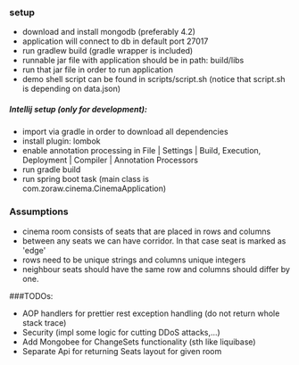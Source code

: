 ### setup
* download and install mongodb (preferably 4.2) 
* application will connect to db in default port 27017 
* run gradlew build (gradle wrapper is included)
* runnable jar file with application should be in path: build/libs
* run that jar file in order to run application
* demo shell script can be found in scripts/script.sh (notice that script.sh is depending on data.json)
##### Intellij setup (only for development):
* import via gradle in order to download all dependencies 
* install plugin: lombok 
* enable annotation processing in File | Settings | Build, Execution, Deployment | Compiler | Annotation Processors 
* run gradle build
* run spring boot task (main class  is  com.zoraw.cinema.CinemaApplication)
### Assumptions 
* cinema room consists of seats that are placed in rows and columns
* between any seats we can have corridor. In that case seat is marked as 'edge'
* rows need to be unique strings and columns unique integers
* neighbour seats should have the same row and columns should differ by one. 

###TODOs:
* AOP handlers for prettier rest exception handling (do not return whole stack trace)
* Security (impl some logic for cutting DDoS attacks,...)
* Add Mongobee for ChangeSets functionality (sth like liquibase)
* Separate Api for returning Seats layout for given room
